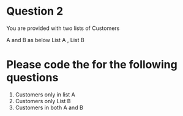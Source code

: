 # Question 2

You are provided with two lists of Customers 

A and B as below 
List<Customer> A , List<Customer> B

# Please code the for the following questions

1) Customers only in list A
2) Customers only List B
3) Customers in both A and B
